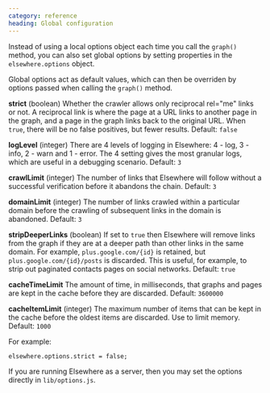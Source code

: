 ```yaml
--- 
category: reference
heading: Global configuration
---
```


Instead of using a local options object each time you call the `graph()` method, you can also set global options by setting properties in the `elsewhere.options` object.

Global options act as default values, which can then be overriden by options passed when calling the `graph()` method.

**strict** (boolean)  Whether the crawler allows only reciprocal rel="me" links or not. A reciprocal link is where the page at a URL links to another page in the graph, and a page in the graph links back to the original URL. When `true`, there will be no false positives, but fewer results. Default: `false`

**logLevel** (integer) There are 4 levels of logging in Elsewhere: 4 - log, 3 - info, 2 - warn and 1 -  error. The 4 setting gives the most granular logs, which are useful in a debugging scenario. Default: `3` 

**crawlLimit** (integer) The number of links that Elsewhere will follow without a successful verification before it abandons the chain. Default: `3`

**domainLimit** (integer) The number of links crawled within a particular domain before the crawling of subsequent links in the domain is abandoned. Default: `3`

**stripDeeperLinks** (boolean) If set to `true` then Elsewhere will remove links from the graph if they are at a deeper path than other links in the same domain. For example, `plus.google.com/{id}` is retained, but `plus.google.com/{id}/posts` is discarded. This is useful, for example, to strip out paginated contacts pages on social networks. Default: `true`

**cacheTimeLimit** The amount of time, in milliseconds, that graphs and pages are kept in the cache before they are discarded. Default: `3600000`

**cacheItemLimit** (integer) The maximum number of items that can be kept in the cache before the oldest items are discarded. Use to limit memory. Default: `1000`

For example:
    
    elsewhere.options.strict = false;

If you are running Elsewhere as a server, then you may set the options directly in `lib/options.js`. 
